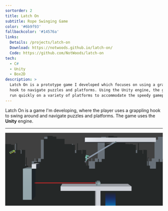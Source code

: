 ```yaml
---
sortorder: 2
title: Latch On
subtitle: Rope Swinging Game
color: '#6b9f93'
fallbackcolor: '#14576a'
links:
  Details: /projects/latch-on
  Download: https://notwoods.github.io/latch-on/
  Code: https://github.com/NotWoods/latch-on
tech:
  - C#
  - Unity
  - Box2D
description: >
  Latch On is a prototype game I developed which focuses on using a grappling
  hook to navigate puzzles and platforms. Using the Unity engine, the game can
  run quickly on a variety of platforms to accommodate the speedy gameplay.
---
```

Latch On is a game I'm developing, where the player uses a grappling
hook to swing around and navigate puzzles and platforms.
The game uses the **Unity** engine.

___

![An energy chart](/images/latch-on/action.png)
